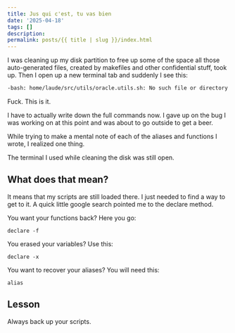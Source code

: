 ```yaml
---
title: Jus qui c'est, tu vas bien
date: '2025-04-18'
tags: []
description: 
permalink: posts/{{ title | slug }}/index.html
---
```


I was cleaning up my disk partition to free up some of the space all those auto-generated files, created by makefiles and other confidential stuff, took up. Then I open up a new terminal tab and suddenly I see this:

```bash
-bash: home/laude/src/utils/oracle.utils.sh: No such file or directory
```

Fuck. This is it.

I have to actually write down the full commands now. I gave up on the bug I was working on at this point and was about to go outside to get a beer.

While trying to make a mental note of each of the aliases and functions I wrote, I realized one thing. 

The terminal I used while cleaning the disk was still open.

## What does that mean?
It means that my scripts are still loaded there. I just needed to find a way to get to it. A quick little google search pointed me to the declare method.

You want your functions back? Here you go:

`declare -f`

You erased your variables? Use this:

`declare -x`

You want to recover your aliases? You will need this:

`alias`

## Lesson
Always back up your scripts.